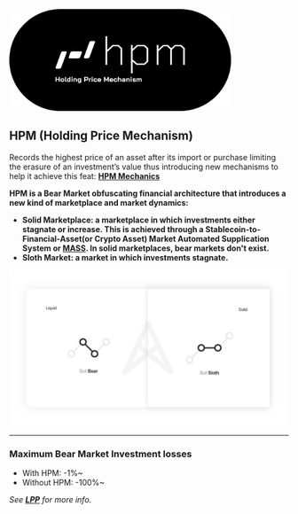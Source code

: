 <img src="https://github.com/Art-Sells/Arells/blob/test/Art/General/HPMLogoDisplay.png" width="400px"> 

## HPM (Holding Price Mechanism)
Records the highest price of an asset after its import or purchase limiting the erasure of an investment’s value thus introducing new mechanisms to help it achieve this feat: **[HPM Mechanics](https://github.com/Art-Sells/HPM/blob/main/Mechanics.md)**

**HPM is a Bear Market obfuscating financial architecture that introduces a new kind of marketplace and market dynamics:**

- **Solid Marketplace: a marketplace in which investments either stagnate or increase. This is achieved through a Stablecoin-to-Financial-Asset(or Crypto Asset) Market Automated Supplication System or [MASS](https://github.com/Art-Sells/HPM/tree/main/HPMCodeBase/MASS). In solid marketplaces, bear markets don't exist.**
- **Sloth Market: a market in which investments stagnate.**

<img src="https://github.com/Art-Sells/Arells/blob/test/Art/Marketing/BeforeandAfterArellss.png" width="500px"> 

_______________________________________

### Maximum Bear Market Investment losses 

- With HPM: -1%~
- Without HPM: -100%~

*See **[LPP](https://github.com/Art-Sells/HPM/tree/main/HPMCodeBase/MASS/LPP)** for more info.*
